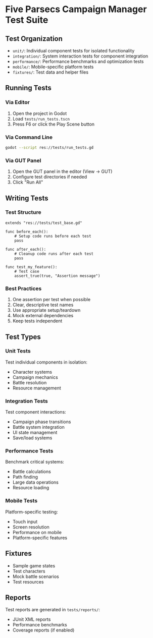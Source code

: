 # Five Parsecs Campaign Manager Test Suite

## Test Organization
- `unit/`: Individual component tests for isolated functionality
- `integration/`: System interaction tests for component integration
- `performance/`: Performance benchmarks and optimization tests
- `mobile/`: Mobile-specific platform tests
- `fixtures/`: Test data and helper files

## Running Tests

### Via Editor
1. Open the project in Godot
2. Load `tests/run_tests.tscn`
3. Press F6 or click the Play Scene button

### Via Command Line
```bash
godot --script res://tests/run_tests.gd
```

### Via GUT Panel
1. Open the GUT panel in the editor (View -> GUT)
2. Configure test directories if needed
3. Click "Run All"

## Writing Tests

### Test Structure
```gdscript
extends "res://tests/test_base.gd"

func before_each():
    # Setup code runs before each test
    pass

func after_each():
    # Cleanup code runs after each test
    pass

func test_my_feature():
    # Test case
    assert_true(true, "Assertion message")
```

### Best Practices
1. One assertion per test when possible
2. Clear, descriptive test names
3. Use appropriate setup/teardown
4. Mock external dependencies
5. Keep tests independent

## Test Types

### Unit Tests
Test individual components in isolation:
- Character systems
- Campaign mechanics
- Battle resolution
- Resource management

### Integration Tests
Test component interactions:
- Campaign phase transitions
- Battle system integration
- UI state management
- Save/load systems

### Performance Tests
Benchmark critical systems:
- Battle calculations
- Path finding
- Large data operations
- Resource loading

### Mobile Tests
Platform-specific testing:
- Touch input
- Screen resolution
- Performance on mobile
- Platform-specific features

## Fixtures
- Sample game states
- Test characters
- Mock battle scenarios
- Test resources

## Reports
Test reports are generated in `tests/reports/`:
- JUnit XML reports
- Performance benchmarks
- Coverage reports (if enabled) 